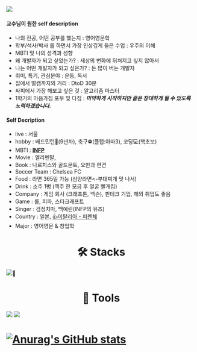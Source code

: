![](https://capsule-render.vercel.app/api?type=waving&&color=0:004666,100:004666&height=240&section=header&fontSize=30&animation=twinkling&fontColor=d1d1d1&text=세상을%20더%20즐겁게%20하고%20싶은%20김윤홍입니다🖥️&fontAlign=63&fontAlignY=45&desc=Faster%20Alone\,%20Further%20Together&descSize=20&descAlign=80)


#### 교수님이 원한 self description 
* 나의 전공, 어떤 공부를 했는지 : 영어영문학
* 학부/석사/박사 를 하면서 가장 인상깊게 들은 수업 : 우주의 이해
* MBTI 및 나의 성격과 성향 
* 왜 개발자가 되고 싶었는가? : 세상의 변화에 뒤쳐지고 싶지 않아서 
* 나는 어떤 개발자가 되고 싶은가? : 돈 많이 버는 개발자
* 취미, 특기, 관심분야 : 운동, 독서
* 집에서 멀캠까지의 거리 : DtoD 30분
* 싸피에서 가장 해보고 싶은 것 : 알고리즘 마스터
* 1학기의 마음가짐 포부 및 다짐 : ***미약하게 시작하지만 끝은 창대하게 될 수 있도록 노력하겠습니다.***

#### Self Decription
* live : 서울
* hobby : 배드민턴🏸(9년차), 축구⚽(플랩:아마3), 코딩💻(핵초보)
* MBTI : <u>**INFP**</u>
* Movie : 엘리멘탈, 
* Book : 나르치스와 골드문트, 오만과 편견
* Soccer Team : Chelsea FC
* Food : 라면 365일 가능 (삼양라면<-부대찌개 맛 나서)
* Drink : 소주 1병 (맥주 한 모금 후 얼굴 빨개짐)
* Company : 게임 회사 (크래프톤, 넥슨), 핀테크 기업, 해외 취업도 좋음
* Game : 롤, 피파, 스타크래프트 
* Singer : 검정치마, 백예린(INFP의 뮤즈)
* Country : 일본, <u>👍이탈리아 - 피렌체</u>
* Major : 영어영문 & 창업학

# <center>🛠️ Stacks</center>
![](https://img.shields.io/badge/java-027abf)🌱



# <center>🦾 Tools</center>
 <img src="https://img.shields.io/badge/Visual%20Studio%20Code-007ACC?style=flat-square&logo=VisualStudioCode&logoColor=색상"/>
  <img src="https://img.shields.io/badge/GitHub-000000?style=flat-square&logo=Github&logoColor=965106"/>

# [![Anurag's GitHub stats](https://github-readme-stats.vercel.app/api?username=chelsea7023&theme=algolia)](https://github.com/chelsea7023/github-readme-stats)

